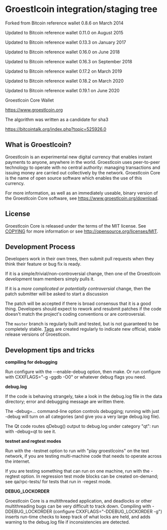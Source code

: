 Groestlcoin integration/staging tree
=================================
Forked from Bitcoin reference wallet 0.8.6 on March 2014

Updated to Bitcoin reference wallet 0.11.0 on August 2015

Updated to Bitcoin reference wallet 0.13.3 on January 2017

Updated to Bitcoin reference wallet 0.16.0 on June 2018

Updated to Bitcoin reference wallet 0.16.3 on September 2018

Updated to Bitcoin reference wallet 0.17.2 on March 2019

Updated to Bitcoin reference wallet 0.18.2 on March 2020

Updated to Bitcoin reference wallet 0.19.1 on June 2020

Groestlcoin Core Wallet

https://www.groestlcoin.org

The algorithm was written as a candidate for sha3

https://bitcointalk.org/index.php?topic=525926.0

What is Groestlcoin?
-----------------

Groestlcoin is an experimental new digital currency that enables instant payments to
anyone, anywhere in the world. Groestlcoin uses peer-to-peer technology to operate
with no central authority: managing transactions and issuing money are carried
out collectively by the network. Groestlcoin Core is the name of open source
software which enables the use of this currency.

For more information, as well as an immediately useable, binary version of
the Groestlcoin Core software, see https://www.groestlcoin.org/download.

License
-------

Groestlcoin Core is released under the terms of the MIT license. See [COPYING](COPYING) for more
information or see http://opensource.org/licenses/MIT.

Development Process
-------------------

Developers work in their own trees, then submit pull requests when they think
their feature or bug fix is ready.

If it is a simple/trivial/non-controversial change, then one of the Groestlcoin
development team members simply pulls it.

If it is a *more complicated or potentially controversial* change, then the patch
submitter will be asked to start a discussion

The patch will be accepted if there is broad consensus that it is a good thing.
Developers should expect to rework and resubmit patches if the code doesn't
match the project's coding conventions or are controversial.

The `master` branch is regularly built and tested, but is not guaranteed to be
completely stable. [Tags](https://github.com/groestlcoin/groestlcoin/tags) are created
regularly to indicate new official, stable release versions of Groestlcoin.

Development tips and tricks
---------------------------

**compiling for debugging**

Run configure with the --enable-debug option, then make. Or run configure with
CXXFLAGS="-g -ggdb -O0" or whatever debug flags you need.

**debug.log**

If the code is behaving strangely, take a look in the debug.log file in the data directory;
error and debugging message are written there.

The -debug=... command-line option controls debugging; running with just -debug will turn
on all categories (and give you a very large debug.log file).

The Qt code routes qDebug() output to debug.log under category "qt": run with -debug=qt
to see it.

**testnet and regtest modes**

Run with the -testnet option to run with "play groestlcoins" on the test network, if you
are testing multi-machine code that needs to operate across the internet.

If you are testing something that can run on one machine, run with the -regtest option.
In regression test mode blocks can be created on-demand; see qa/rpc-tests/ for tests
that run in -regest mode.

**DEBUG_LOCKORDER**

Groestlcoin Core is a multithreaded application, and deadlocks or other multithreading bugs
can be very difficult to track down. Compiling with -DDEBUG_LOCKORDER (configure
CXXFLAGS="-DDEBUG_LOCKORDER -g") inserts run-time checks to keep track of what locks
are held, and adds warning to the debug.log file if inconsistencies are detected.
